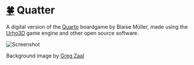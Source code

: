 # [:four_leaf_clover:](http://www.luckeyproductions.nl/) Quatter
A digital version of the [Quarto](https://en.wikipedia.org/wiki/Quarto_%28board_game%29) boardgame by Blaise Müller, made using the [Urho3D](http://urho3d.github.io) game engine and other open source software.

![Screenshot](https://raw.githubusercontent.com/LucKeyProductions/Quatter/master/Screenshots/Screenshot_Thu_May_26_09_02_54_2016.png)

Background image by [Greg Zaal](http://adaptivesamples.com)